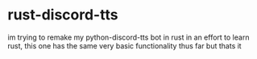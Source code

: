 # rust-discord-tts


im trying to remake my python-discord-tts bot in rust in an effort to learn rust, this one has the same very basic functionality thus far but thats it
